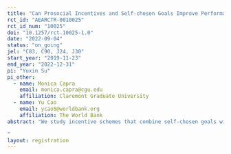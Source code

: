 ```yaml
---
title: "Can Prosocial Incentives and Self-chosen Goals Improve Performance? An Online Real Effort Experiment"
rct_id: "AEARCTR-0010025"
rct_id_num: "10025"
doi: "10.1257/rct.10025-1.0"
date: "2022-09-04"
status: "on_going"
jel: "C83, C90, J24, J30"
start_year: "2019-11-23"
end_year: "2022-12-31"
pi: "Yuxin Su"
pi_other:
  - name: Monica Capra
    email: monica.capra@cgu.edu
    affiliation: Claremont Graduate University
  - name: Yu Cao
    email: ycao5@worldbank.org
    affiliation: The World Bank
abstract: "We study incentive schemes that combine self-chosen goals with prosocial rewards. We design a real-effort task experiment with MTurk workers. Upon achieving self-chosen goals, rewards are paid to the worker in the monetary treatments or to charities in the prosocial treatments. To explore the mechanisms whereby rewards can improve performance with prosocial incentives, we develop a theoretical model with goal dependence and earning reference points. Our results show that when rewards are paid to charities, performance improvements happen through workers setting higher goals. This effect is stronger for those whose interests are matched with the charity’s mission. Our findings have important implications for incentivizing workers in the gig economy.
"
layout: registration
---
```


